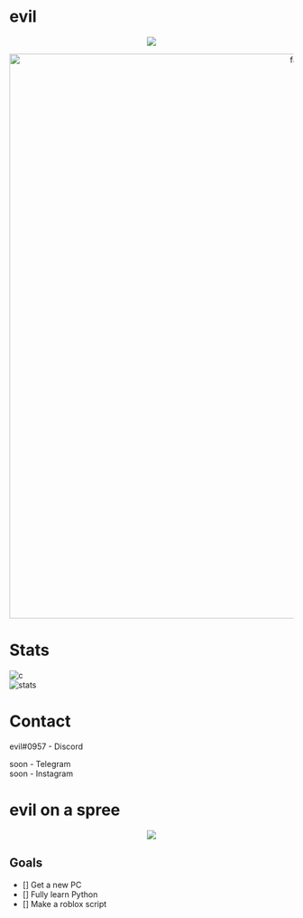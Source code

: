 # evil

<p align="center">
  <a href="https://github.com/evills">
    <img src="https://discord.c99.nl/widget/theme-4/859565244602515457.png"/>
     </a>
</p>


</p>
<p align="center">  
  <img src="https://cdn.discordapp.com/attachments/631162287968747550/762808835546808360/line.gif" alt="fax" width="1000" height="">
</p>

# Stats
![c](https://github-readme-stats.vercel.app/api/top-langs/?username=evills&layout=compact&theme=dark) 
</br>
![stats](https://github-readme-stats.vercel.app/api?username=evills&show_icons=true&theme=dark)

# Contact
evil#0957 - Discord </br>

soon - Telegram </br>
soon - Instagram </br>

# evil on a spree
<p align="center">
  <a href="https://github.com/evills">
    <a href="https://solo.to/evilonaspree">
    <img src="https://cdn.discordapp.com/attachments/841445020837478400/903428387517890561/3d59f58e1c1b923f6b9d3f3c155d6bf9.gif"/>
     </a>
</p>
  
## Goals

- [] Get a new PC
- [] Fully learn Python
- [] Make a roblox script
